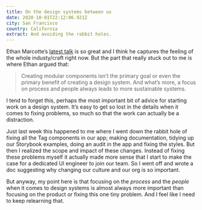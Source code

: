 ```yaml
---
title: On the design systems between us
date: 2020-10-01T22:12:06.921Z
city: San Francisco
country: California
extract: And avoiding the rabbit holes.
---
```

Ethan Marcotte’s [latest talk](https://youtu.be/7bAETIw8lA0?t=985) is so great and I think he captures the feeling of the whole industy/craft right now. But the part that really stuck out to me is where Ethan argued that:

> Creating modular components isn’t the primary goal or even the primary benefit of creating a design system. And what’s more, a focus on process and people always leads to more sustainable systems.

I tend to forget this, perhaps the most important bit of advice for starting work on a design system. It’s easy to get so lost in the details when it comes to fixing problems, so much so that the work can actually be a distraction. 

Just last week this happened to me where I went down the rabbit hole of fixing all the Tag components in our app; making documentation, tidying up our Storybook examples, doing an audit in the app and fixing the styles. But then I realized the scope and impact of these changes. Instead of fixing these problems myself it actually made more sense that I start to make the case for a dedicated UI engineer to join our team. So I went off and wrote a doc suggesting why changing our culture and our org is so important. 

But anyway, my point here is that focusing on the _process_ and the _people_ when it comes to design systems is almost always more important than focusing on the product or fixing this one tiny problem. And I feel like I need to keep relearning that.  
